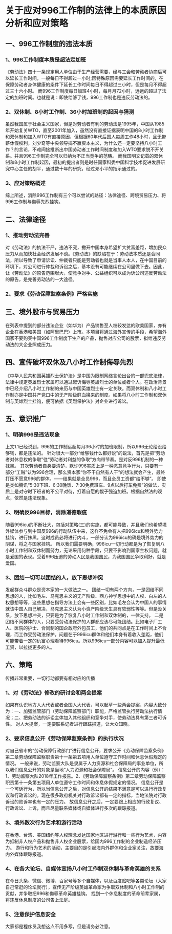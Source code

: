 # 关于应对996工作制的法律上的本质原因分析和应对策略
## 一、996工作制度的违法本质
### 1、996工作制度本质是超法定加班
《劳动法》四十一条规定用人单位由于生产经营需要，经与工会和劳动者协商后可以延长工作时间，一般每日不得超过一小时;因特殊原因需要延长工作时间的，在保障劳动者身体健康的条件下延长工作时间每日不得超过三小时，但是每月不得超过三十六小时。
而996工作制度每日加班4小时，每月月72小时，远远的超过了法定的加班时间。也就是说：即使给够了钱，996工作制也是违反劳动法的。
### 2、双休制、8小时工作制、36小时加班制的起因与猜测
虽然我国属于社会主义国家，但是对劳动者有利的劳动法是1995年，中国从1985年开始复关WTO，直至2001年加入，虽然没有直接证据表明中国的8小时工作制和双休制和加入WTO有直接原因，但根据60年代后国人每周工作48小时，且无带薪休假权利，刘少奇等中央领导搞不赢资本主义，为什么还一定要坚持八小时工作？的言论，不难间接推断出中国劳动者工作时间制度和加入WTO要求脱不开关系。并且996工作制完全可以归纳为不正当竞争的范畴。
而我国明文记载的双休制和8小时工作制起因，最初的提出者则是时任国家科委中国科学技术促进发展研究中心主任的胡平，通过数十年的研究，经过邓小平的指示通过的。
### 3、应对策略概述
综上所述，消除996工作制有三个可以尝试的路径：法律途径、跨境贸易压力、将996工作制与侮辱先烈挂钩。
## 二、法律途径
### 1、推动劳动法完善
对《劳动法》的执法不严，违法不究，撇开中国本身希望扩大贫富差距，增加民众压力从而加快社会经济发展不谈。《劳动法》的缺陷在于：劳动法本质还是合同法，所以导致了申请诉讼、仲裁者只能是劳动者也就是当事人本人，在中国目前的环境下，对公司进行仲裁和诉讼之后，基本没有可能继续在公司里做下去。因此，让《劳动法》的原告范围增大，使竞争对手、公益组织可以成为诉公司违反劳动法的原告，是完善劳动法的一大途径。
### 2、要求《劳动保障监察条例》严格实施
## 三、境外股市与贸易压力
在列表中提到的部分违法企业（如华为）产品销售至人权较发达的欧美国家，亦有企业在香港和美国（如阿里巴巴）上市。本项目将通过海外宣传的手段，希望海外国家不要购买中国996工作制度下生产的产品，抛售对应公司的股票，拟给违反劳动法的大企业照成压力。
## 四、宣传破坏双休及八小时工作制侮辱先烈
《中华人民共和国英雄烈士保护法》是中国为限制网络言论出台的一部兜底法律，法律中规定英雄烈士家属可以通过起诉侮辱英雄烈士的单位或者个人。在政治背景中已经介绍八小时工作制的来历与中国英雄烈士有一定关联。而双休制和八小时工作制亦是中国共产党口中的无产阶级鲜血换来的制度。如果将八小时工作制和双休制与英雄烈士挂钩，便可依据《英烈保护法》对企业进行诉讼。
## 五、意识推广
### 1、明确996是违法现象
上文1.1已经说到，996的工作制远超每月36小时的加班限制，所以996无论给没给够钱，都是违法的。
针对很大一部分“给够钱什么都好说”的说法，首先是把“劳动者对休息权的争取”往“劳动者对利益的争取”方向带节奏。是对反996机制的一种抹黑。
其次劳动者自身要清楚，默许996实质上是一种恶意竞争行为，只要有一部分“工贼”认为996合理，那么资本家“你不干自然有人干”的想法就会产生，最终打压不愿意996的群体。——结果就是全员996，而且全员工资都“给不够”。
即使是类如腾讯“5:30下班、6:30晚饭、7:30免费班车、9点以后打车免费”的做法，实质上是对守时下班者的不公平对待，打着自愿的幌子强迫加班。根据自然法的观点，依然是违法现象。
### 2、明确反996目标，消除道德瑕疵
随着996icu的不断壮大，包括对策略(三)的实施，都可能导致，并且我们也希望境外媒体参与到中国反996的行动队伍中来，这样不免会有人把996icu和境外势力挂钩，进行抹黑。这时成员必将进行内斗，一部分认为996icu的确是境外势力的阴谋，将之与国家挂钩。
所以我们需要明确，996icu一切行动都是为了恢复到八小时工作制和双休制而努力，无论采用何种手段，只要不影响到国家主权问题，就是爱国的表现。受着996压迫的劳动人民是我国国民，为我国国民争取利好，就是爱国。
### 3、团结一切可以团结的人，放下思想冲突
发起群众斗群众是资本家的一大做法之一。
团结一切有两个方向，一是团结不同思想的人，比如毛左、马克思主义的无产阶级、西方神学思想中的人权、白左的人权思想等等，这些思想在指导方法上会有一些区别，比如毛左会认为中国人的事情就该中国人自己解决，马克思主义认为小资产阶级天生具有软弱性等等。但是没关系，放下思想冲突，只要是为了恢复八小时工作制和双休制的，一律支持。
二是团结不同群体的人，只要受劳动法保护的人群都应该尽可能团结。比如电子厂工人、医院的护士、合同制的国企政府外包员工，他们的共同点是在工作时间上不合理，而工作受劳动法保护。问题在于996icu群体和他们本身有着收入差距，他们可能带着一定的仇富心理看待996icu。所以996icu一部分内容可以加入提升最低工资，以拉拢更多的人。
## 六、策略
传播非常重要，一切行动都要有相对应的传播
### 1、对《劳动法》修改的研讨会和两会提案
如果有认识地方人大代表或者全国人大代表，可以起草一些两会提案，内容大致分为：一、加强监管部门（劳动保障监察部门）职能，严格监管执行劳动法执行情况；二、把劳动法的诉讼主体加入其他组织和竞争对手，使劳动法具有第三者可诉性。
对人大提案，一定要联系记者进行跟踪报道，让大众知晓。
### 2、要求信息公开《劳动保障监察条例》的执行状况
对自己省市的“劳动保障行政部门”进行信息公开，要求公开《劳动保障监察条例》第二章劳动保障监察职责第十一条第五项用人单位遵守工作时间和休息休假规定的情况。
一般来说，劳动监察大队是隶属于人力资源和社会保障局的事业单位，所以我们信息公开的对象是当地“人力资源和社会保障局”。
信息公开的内容（例）：1、劳动监察大队2018年工作报告。2、《劳动保障监察条例》第二章劳动保障监察职责第十一条第五项用人单位遵守工作时间和休息休假规定的情况。
信息公开是一个可诉行为，所以当信息公开之后，对信息公开的结果不满意是可以进行行政复议和行政诉讼的。现在很多政府机关对行政诉讼都有一定的指标，当地法院对行政诉讼的败诉率也有一定的压力。
故信息公开之后，一定要跟上相应的行政复议、行政诉讼、上诉，而且尽量联系媒体或自媒体进行多次的跟踪报道。
### 3、境外数次行为艺术和游行活动
在香港、台湾、美国纽约等人权理念发达国家地区进行游行和一些行为艺术，内容为抵制非人权产品和抛售非人权企业股票，给国内996工作制的企业制造经济压力。
游行和行为艺术的活动，主要目的是引起海内外群体和企业家关注，故要海内外媒体跟踪报道。
### 4、在各大论坛、自媒体宣扬八小时工作制双休制与革命英雄的关系
在今日头条、微信、微博、百家号等多个自媒体，以及百度贴吧等各类论坛（大家自己常逛的论坛就行），宣传无产阶级英雄革命家为争取双休制和八小时工作制的贡献，并争取把996和侮辱革命英雄挂钩。
找到一个休息制度的革命前辈家属，将违反休息制度的公司告上法庭。
### 5、注意保护信息安全
大家都是程序员我想这点不用多写，但是请务必注意。
